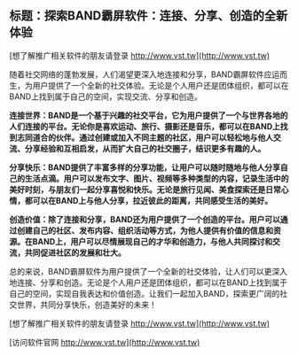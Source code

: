## **标题：探索BAND霸屏软件：连接、分享、创造的全新体验**

[想了解推广相关软件的朋友请登录 http://www.vst.tw](http://www.vst.tw)

随着社交网络的蓬勃发展，人们渴望更深入地连接和分享，BAND霸屏软件应运而生，为用户提供了一个全新的社交体验。无论是个人用户还是团体组织，都可以在BAND上找到属于自己的空间，实现交流、分享和创造。

**连接世界：BAND是一个基于兴趣的社交平台，它为用户提供了一个与世界各地的人们连接的平台。无论你是喜欢运动、旅行、摄影还是音乐，都可以在BAND上找到志同道合的伙伴。通过创建或加入不同主题的社区，用户可以轻松地与他人交流、分享经验和互相启发，从而扩大自己的社交圈子，结识更多有趣的人。**

**分享快乐：BAND提供了丰富多样的分享功能，让用户可以随时随地与他人分享自己的生活点滴。用户可以发布文字、图片、视频等多种类型的内容，记录生活中的美好时刻，与朋友们一起分享喜悦和快乐。无论是旅行见闻、美食探索还是日常心情，都可以在BAND上与他人分享，拉近彼此的距离，共同感受生活的美好。**

**创造价值：除了连接和分享，BAND还为用户提供了一个创造的平台。用户可以通过创建自己的社区、发布内容、组织活动等方式，为他人提供有价值的信息和资源。在BAND上，用户可以尽情展现自己的才华和创造力，与他人共同探讨和交流，共同促进社区的发展和壮大。**

总的来说，BAND霸屏软件为用户提供了一个全新的社交体验，让人们可以更深入地连接、分享和创造。无论是个人用户还是团体组织，都可以在BAND上找到属于自己的空间，实现自我表达和价值创造。让我们一起加入BAND，探索更广阔的社交世界，共同分享快乐，创造美好的未来！

[想了解推广相关软件的朋友请登录 http://www.vst.tw](http://www.vst.tw)


[访问软件官网 http://www.vst.tw](http://www.vst.tw)
